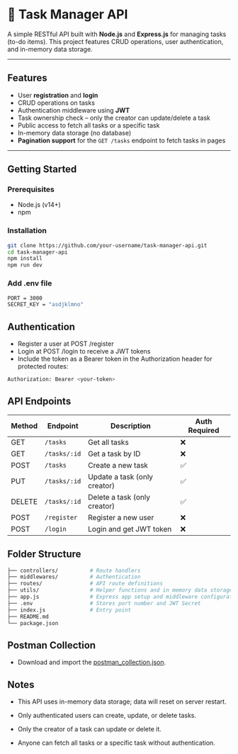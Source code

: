 # 📝 Task Manager API

A simple RESTful API built with **Node.js** and **Express.js** for managing tasks (to-do items). This project features CRUD operations, user authentication, and in-memory data storage.

---

## Features

- User **registration** and **login**
- CRUD operations on tasks
- Authentication middleware using **JWT**
- Task ownership check – only the creator can update/delete a task
- Public access to fetch all tasks or a specific task
- In-memory data storage (no database)
- **Pagination support** for the `GET /tasks` endpoint to fetch tasks in pages

---

## Getting Started

### Prerequisites

- Node.js (v14+)
- npm

### Installation

```bash
git clone https://github.com/your-username/task-manager-api.git
cd task-manager-api
npm install
npm run dev
```

### Add .env file

```bash
PORT = 3000
SECRET_KEY = "asdjklmno"
```

## Authentication

- Register a user at POST /register
- Login at POST /login to receive a JWT tokens
- Include the token as a Bearer token in the Authorization header for protected routes:

```bash
Authorization: Bearer <your-token>
```

## API Endpoints

| Method | Endpoint     | Description                  | Auth Required |
| ------ | ------------ | ---------------------------- | ------------- |
| GET    | `/tasks`     | Get all tasks                | ❌            |
| GET    | `/tasks/:id` | Get a task by ID             | ❌            |
| POST   | `/tasks`     | Create a new task            | ✅            |
| PUT    | `/tasks/:id` | Update a task (only creator) | ✅            |
| DELETE | `/tasks/:id` | Delete a task (only creator) | ✅            |
| POST   | `/register`  | Register a new user          | ❌            |
| POST   | `/login`     | Login and get JWT token      | ❌            |

## Folder Structure

```bash
├── controllers/          # Route handlers
├── middlewares/          # Authentication
├── routes/               # API route definitions
├── utils/                # Helper functions and in memory data storage
├── app.js                # Express app setup and middleware configuration
├── .env                  # Stores port number and JWT Secret
├── index.js              # Entry point
├── README.md
└── package.json
```

## Postman Collection

- Download and import the [postman_collection.json](https://raw.githubusercontent.com/rjgore136/Postman-Collections/refs/heads/main/Task_management.postman_collection.json).

## Notes

- This API uses in-memory data storage; data will reset on server restart.

- Only authenticated users can create, update, or delete tasks.

- Only the creator of a task can update or delete it.

- Anyone can fetch all tasks or a specific task without authentication.

